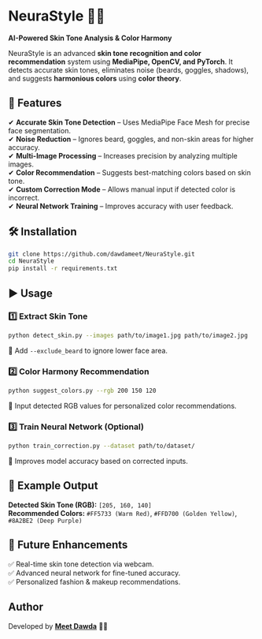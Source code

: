 # **NeuraStyle** 🎨✨  
**AI-Powered Skin Tone Analysis & Color Harmony**  

NeuraStyle is an advanced **skin tone recognition and color recommendation** system using **MediaPipe, OpenCV, and PyTorch**. It detects accurate skin tones, eliminates noise (beards, goggles, shadows), and suggests **harmonious colors** using **color theory**.  

## **🚀 Features**  
✔ **Accurate Skin Tone Detection** – Uses MediaPipe Face Mesh for precise face segmentation.  
✔ **Noise Reduction** – Ignores beard, goggles, and non-skin areas for higher accuracy.  
✔ **Multi-Image Processing** – Increases precision by analyzing multiple images.  
✔ **Color Recommendation** – Suggests best-matching colors based on skin tone.  
✔ **Custom Correction Mode** – Allows manual input if detected color is incorrect.  
✔ **Neural Network Training** – Improves accuracy with user feedback.  

## **🛠 Installation**  
```bash
git clone https://github.com/dawdameet/NeuraStyle.git
cd NeuraStyle
pip install -r requirements.txt
```

## **▶ Usage**  
### **1️⃣ Extract Skin Tone**  
```bash
python detect_skin.py --images path/to/image1.jpg path/to/image2.jpg
```
🔹 Add `--exclude_beard` to ignore lower face area.  

### **2️⃣ Color Harmony Recommendation**  
```bash
python suggest_colors.py --rgb 200 150 120
```
🔹 Input detected RGB values for personalized color recommendations.  

### **3️⃣ Train Neural Network (Optional)**  
```bash
python train_correction.py --dataset path/to/dataset/
```
🔹 Improves model accuracy based on corrected inputs.  

## **🎨 Example Output**  
**Detected Skin Tone (RGB):** `[205, 160, 140]`  
**Recommended Colors:** `#FF5733 (Warm Red)`, `#FFD700 (Golden Yellow)`, `#8A2BE2 (Deep Purple)`

## **🧠 Future Enhancements**  
✅ Real-time skin tone detection via webcam.  
✅ Advanced neural network for fine-tuned accuracy.  
✅ Personalized fashion & makeup recommendations.  

## **Author**  
Developed by **[Meet Dawda](https://github.com/dawdameet)** 🚀🔥  
